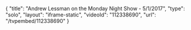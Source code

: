 {
    "title": "Andrew Lessman on the Monday Night Show - 5\/1\/2017",
    "type": "solo",
    "layout": "iframe-static",
    "videoId": "112338690",
    "url": "\/tvpembed\/112338690"
}